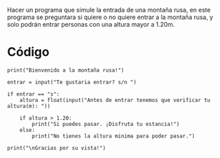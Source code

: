 Hacer un programa que simule la entrada de una montaña rusa, en este programa se preguntara si quiere o no quiere entrar a la montaña rusa, y solo podrán entrar personas con una altura mayor a 1.20m.
# Código
```
print("Bienvenido a la montaña rusa!")

entrar = input("Te gustaria entrar? s/n ")

if entrar == "s":
    altura = float(input("Antes de entrar tenemos que verificar tu altura(m): "))

    if altura > 1.20:
        print("Si puedes pasar. ¡Disfruta tu estancia!")
    else:
        print("No tienes la altura minima para poder pasar.")

print("\nGracias por su vista!")
```
